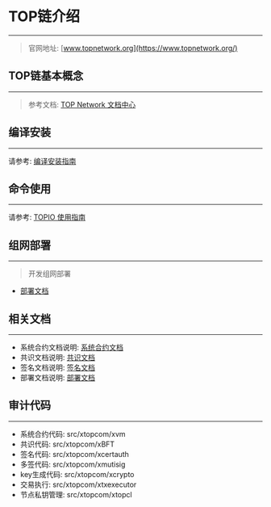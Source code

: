 # TOP链介绍
-----
> 官网地址: [www.topnetwork.org](https://www.topnetwork.org/)

## TOP链基本概念
-----
> 参考文档: [TOP Network 文档中心](http://developers.topnetwork.org/)

## 编译安装
-----
请参考: [编译安装指南](./doc/install.md)

## 命令使用
----
请参考: [TOPIO 使用指南](http://developers.topnetwork.org/Tools/TOPIO/Overview/)

## 组网部署
-----
> 开发组网部署
- [部署文档](./doc/deploy.md)

## 相关文档
-----
- 系统合约文档说明: [系统合约文档](./doc/系统合约文档)
- 共识文档说明: [共识文档](./doc/共识文档)
- 签名文档说明: [签名文档](./doc/签名文档)
- 部署文档说明: [部署文档](./doc/部署使用文档)

## 审计代码
-----

- 系统合约代码: src/xtopcom/xvm
- 共识代码: src/xtopcom/xBFT
- 签名代码: src/xtopcom/xcertauth
- 多签代码: src/xtopcom/xmutisig
- key生成代码: src/xtopcom/xcrypto
- 交易执行: src/xtopcom/xtxexecutor
- 节点私钥管理: src/xtopcom/xtopcl
